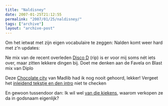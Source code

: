 ```yaml
---
title: "Naldisney"
date: 2007-01-25T21:12:55
permalink: "2007/01/25/naldisney/"
tags: ["archive"]
layout: "archive-post"
---
```

Om het ietwat met zijn eigen vocabulaire te zeggen: Nalden komt weer hard met z’n updates:

Ne mix van de recent overleden [Disco D](http://www.nalden.net/comments.php?id=837_0_1_0_C "http://www.nalden.net/comments.php?id=837_0_1_0_C") (rip) is er voor mij soms nét iets over, maar zitten lekkere dingen bij. Doet me denken aan de Favela on Blast mix van Diplo

Deze [Chocolate city](http://www.nalden.net/comments.php?id=838_0_1_0_C "http://www.nalden.net/comments.php?id=838_0_1_0_C") van Madlib had ik nog nooit gehoord, lekker! Vergeet het [inleidend tekstje en den intro](http://www.stonesthrow.com/news/chocolatecity/index.html "http://www.stonesthrow.com/news/chocolatecity/index.html") niet te checken

En gewoon tussendoor dan: Ik wil wel [van die kiekens](http://www.makezine.com/blog/archive/2007/01/how_to_make_you_15.html?CMP=OTC-0D6B48984890 "http://www.makezine.com/blog/archive/2007/01/how_to_make_you_15.html?CMP=OTC-0D6B48984890"), waarom verkopen ze da in godsnaam eigenlijk?
